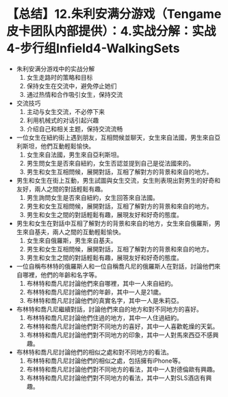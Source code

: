 # 【总结】12.朱利安满分游戏（Tengame皮卡团队内部提供）：4.实战分解：实战4-步行组Infield4-WalkingSets

-   朱利安满分游戏中的实战分解
    1.  女生走路时的策略和目标
    2.  保持女生在交流中，避免停止她们
    3.  通过热情和合作吸引女生，保持交流
-   交流技巧
    1.  主动与女生交流，不必停下来
    2.  利用机械式的对话引起兴趣
    3.  介绍自己和相关主题，保持交流流畅
-   一位女生在紐約街上遇到朋友，互相問候並聊天，女生來自法國，男生來自亞利斯坦，他們互動輕鬆愉快。
    1.  女生來自法國，男生來自亞利斯坦。
    2.  男生問女生是否來自紐約，女生否認並提到自己是從法國來的。
    3.  男生和女生互相問候，展開對話，互相了解對方的背景和來自的地方。
-   男生和女生在街上互動，男生試圖與女生交流，女生則表現出對男生的好奇和友好，兩人之間的對話輕鬆有趣。
    1.  男生詢問女生是否來自紐約，女生回答來自法國。
    2.  男生和女生互相問候，展開對話，互相了解對方的背景和來自的地方。
    3.  男生和女生之間的對話輕鬆有趣，展現友好和好奇的態度。
-   男生和女生在對話中互相了解對方的背景和來自的地方，女生來自俄羅斯，男生來自基夫，兩人之間的互動輕鬆愉快。
    1.  女生來自俄羅斯，男生來自基夫。
    2.  男生和女生互相問候，展開對話，互相了解對方的背景和來自的地方。
    3.  男生和女生之間的對話輕鬆有趣，展現友好和好奇的態度。
-   一位自稱布林特的俄羅斯人和一位自稱喬凡尼的俄羅斯人在對話，討論他們來自哪裡，他們的年齡和名字等。
    1.  布林特和喬凡尼討論他們來自哪裡，其中一人來自紐約。
    2.  布林特和喬凡尼討論他們的年齡，其中一人是21歲。
    3.  布林特和喬凡尼討論他們的真實名字，其中一人是朱莉亞。
-   布林特和喬凡尼繼續對話，討論他們來自的地方和對不同地方的喜好。
    1.  布林特和喬凡尼討論他們住過的地方，其中一人住過紐約。
    2.  布林特和喬凡尼討論他們對不同地方的喜好，其中一人喜歡乾燥的天氣。
    3.  布林特和喬凡尼討論他們對不同地方的印象，其中一人對馬來西亞不感興趣。
-   布林特和喬凡尼討論他們的相似之處和對不同地方的看法。
    1.  布林特和喬凡尼討論他們的相似之處，包括擁有iPhone等。
    2.  布林特和喬凡尼討論他們對不同地方的看法，其中一人對德倫歐有興趣。
    3.  布林特和喬凡尼討論他們對不同地方的看法，其中一人對SLS酒店有興趣。